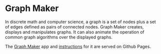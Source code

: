 # Graph Maker

In discrete math and computer science, a graph is a set of nodes plus a set of edges 
defined as pairs of connected nodes. 
Graph Maker creates, displays and manipulates graphs. 
It can also animate the operation of common graph algorithms over the displayed graphs.        

The [Graph Maker](https://davidthaler.github.io/GraphMaker/graphMaker.html) app and [instructions](https://davidthaler.github.io/GraphMaker/) for it are served on Github Pages.
